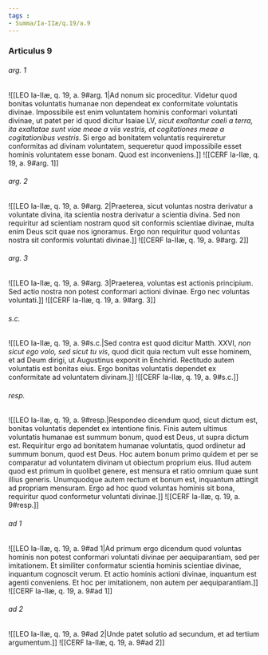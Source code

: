 ```yaml
---
tags : 
- Summa/Ia-IIæ/q.19/a.9
---
```


### Articulus 9

###### arg. 1
![[LEO Ia-IIæ, q. 19, a. 9#arg. 1|Ad nonum sic proceditur. Videtur quod bonitas voluntatis humanae non dependeat ex conformitate voluntatis divinae. Impossibile est enim voluntatem hominis conformari voluntati divinae, ut patet per id quod dicitur Isaiae LV, *sicut exaltantur caeli a terra, ita exaltatae sunt viae meae a viis vestris, et cogitationes meae a cogitationibus vestris*. Si ergo ad bonitatem voluntatis requireretur conformitas ad divinam voluntatem, sequeretur quod impossibile esset hominis voluntatem esse bonam. Quod est inconveniens.]]
![[CERF Ia-IIæ, q. 19, a. 9#arg. 1]]

###### arg. 2
![[LEO Ia-IIæ, q. 19, a. 9#arg. 2|Praeterea, sicut voluntas nostra derivatur a voluntate divina, ita scientia nostra derivatur a scientia divina. Sed non requiritur ad scientiam nostram quod sit conformis scientiae divinae, multa enim Deus scit quae nos ignoramus. Ergo non requiritur quod voluntas nostra sit conformis voluntati divinae.]]
![[CERF Ia-IIæ, q. 19, a. 9#arg. 2]]

###### arg. 3
![[LEO Ia-IIæ, q. 19, a. 9#arg. 3|Praeterea, voluntas est actionis principium. Sed actio nostra non potest conformari actioni divinae. Ergo nec voluntas voluntati.]]
![[CERF Ia-IIæ, q. 19, a. 9#arg. 3]]

###### s.c.
![[LEO Ia-IIæ, q. 19, a. 9#s.c.|Sed contra est quod dicitur Matth. XXVI, *non sicut ego volo, sed sicut tu vis*, quod dicit quia rectum vult esse hominem, et ad Deum dirigi, ut Augustinus exponit in Enchirid. Rectitudo autem voluntatis est bonitas eius. Ergo bonitas voluntatis dependet ex conformitate ad voluntatem divinam.]]
![[CERF Ia-IIæ, q. 19, a. 9#s.c.]]

###### resp.
![[LEO Ia-IIæ, q. 19, a. 9#resp.|Respondeo dicendum quod, sicut dictum est, bonitas voluntatis dependet ex intentione finis. Finis autem ultimus voluntatis humanae est summum bonum, quod est Deus, ut supra dictum est. Requiritur ergo ad bonitatem humanae voluntatis, quod ordinetur ad summum bonum, quod est Deus. Hoc autem bonum primo quidem et per se comparatur ad voluntatem divinam ut obiectum proprium eius. Illud autem quod est primum in quolibet genere, est mensura et ratio omnium quae sunt illius generis. Unumquodque autem rectum et bonum est, inquantum attingit ad propriam mensuram. Ergo ad hoc quod voluntas hominis sit bona, requiritur quod conformetur voluntati divinae.]]
![[CERF Ia-IIæ, q. 19, a. 9#resp.]]

###### ad 1
![[LEO Ia-IIæ, q. 19, a. 9#ad 1|Ad primum ergo dicendum quod voluntas hominis non potest conformari voluntati divinae per aequiparantiam, sed per imitationem. Et similiter conformatur scientia hominis scientiae divinae, inquantum cognoscit verum. Et actio hominis actioni divinae, inquantum est agenti conveniens. Et hoc per imitationem, non autem per aequiparantiam.]]
![[CERF Ia-IIæ, q. 19, a. 9#ad 1]]

###### ad 2
![[LEO Ia-IIæ, q. 19, a. 9#ad 2|Unde patet solutio ad secundum, et ad tertium argumentum.]]
![[CERF Ia-IIæ, q. 19, a. 9#ad 2]]

